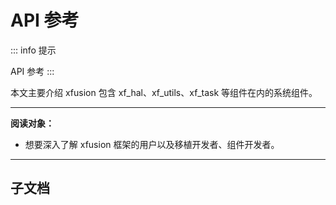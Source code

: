 # API 参考

::: info 提示

API 参考
:::

本文主要介绍 xfusion 包含 xf_hal、xf_utils、xf_task 等组件在内的系统组件。

---

**阅读对象：**

- 想要深入了解 xfusion 框架的用户以及移植开发者、组件开发者。

---

## 子文档
